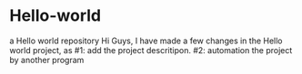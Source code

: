 # Hello-world
a Hello world repository
Hi Guys,
I have made a few changes in the Hello world project, as
#1: add the project descritipon.
#2: automation the project by another program
